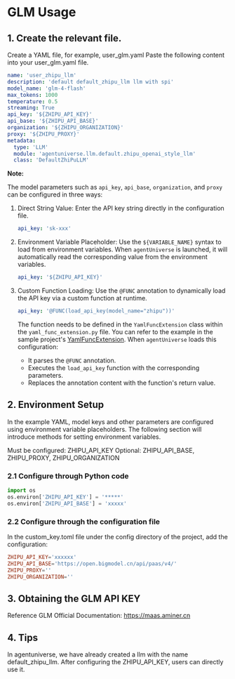 # GLM Usage
## 1. Create the relevant file.
Create a YAML file, for example, user_glm.yaml
Paste the following content into your user_glm.yaml file.
```yaml
name: 'user_zhipu_llm'
description: 'default default_zhipu_llm llm with spi'
model_name: 'glm-4-flash'
max_tokens: 1000
temperature: 0.5
streaming: True
api_key: '${ZHIPU_API_KEY}'
api_base: '${ZHIPU_API_BASE}'
organization: '${ZHIPU_ORGANIZATION}'
proxy: '${ZHIPU_PROXY}'
metadata:
  type: 'LLM'
  module: 'agentuniverse.llm.default.zhipu_openai_style_llm'
  class: 'DefaultZhiPuLLM'
```

**Note:**

The model parameters such as `api_key`, `api_base`, `organization`, and `proxy` can be configured in three ways:

1. Direct String Value: Enter the API key string directly in the configuration file.

    ```yaml
    api_key: 'sk-xxx'
    ```

2. Environment Variable Placeholder: Use the `${VARIABLE_NAME}` syntax to load from environment variables. When `agentUniverse` is launched, it will automatically read the corresponding value from the environment variables.

    ```yaml
    api_key: '${ZHIPU_API_KEY}'
    ```

3. Custom Function Loading: Use the `@FUNC` annotation to dynamically load the API key via a custom function at runtime.

    ```yaml
    api_key: '@FUNC(load_api_key(model_name="zhipu"))'
    ```

    The function needs to be defined in the `YamlFuncExtension` class within the `yaml_func_extension.py` file. You can refer to the example in the sample project's [YamlFuncExtension](../../../../../../examples/sample_standard_app/config/yaml_func_extension.py). When `agentUniverse` loads this configuration:
   - It parses the `@FUNC` annotation.
   - Executes the `load_api_key` function with the corresponding parameters.
   - Replaces the annotation content with the function's return value.
   
## 2. Environment Setup
In the example YAML, model keys and other parameters are configured using environment variable placeholders. The following section will introduce methods for setting environment variables.

Must be configured: ZHIPU_API_KEY
Optional: ZHIPU_API_BASE, ZHIPU_PROXY, ZHIPU_ORGANIZATION
### 2.1 Configure through Python code
```python
import os
os.environ['ZHIPU_API_KEY'] = '*****'
os.environ['ZHIPU_API_BASE'] = 'xxxxx'
```
### 2.2 Configure through the configuration file
In the custom_key.toml file under the config directory of the project, add the configuration:
```toml
ZHIPU_API_KEY='xxxxxx'
ZHIPU_API_BASE='https://open.bigmodel.cn/api/paas/v4/'
ZHIPU_PROXY=''
ZHIPU_ORGANIZATION=''
```
## 3. Obtaining the GLM API KEY 
Reference GLM Official Documentation: https://maas.aminer.cn

## 4. Tips
In agentuniverse, we have already created a llm with the name default_zhipu_llm. After configuring the ZHIPU_API_KEY, users can directly use it.



